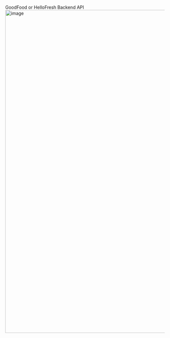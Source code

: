 GoodFood or HelloFresh Backend API
<img width="1888" height="1023" alt="image" src="https://github.com/user-attachments/assets/167899dc-83e4-4ab1-9bf5-e03e6b4bb619" />
